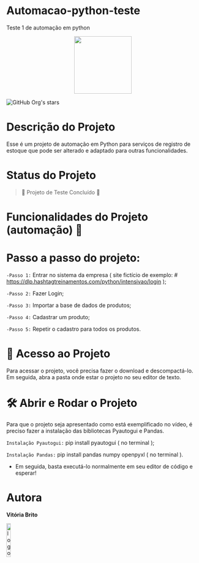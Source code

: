 # Automacao-python-teste
Teste 1 de automação em python



<p align="center">
<img style="width:150px" loading="lazy" src="https://img.shields.io/badge/CONCLU%C3%8DDO-blue"/>
</p>

![GitHub Org's stars](https://img.shields.io/github/stars/camilafernanda?style=social)


# Descrição do Projeto
Esse é um projeto de automação em Python para serviços de registro de estoque que pode ser alterado e adaptado para outras funcionalidades.

# Status do Projeto
> :construction: Projeto de Teste Concluído :construction:

# Funcionalidades do Projeto (automação) :hammer:

 # Passo a passo do projeto:
 `-Passo 1:` Entrar no sistema da empresa 
   ( site fictício de exemplo: # https://dlp.hashtagtreinamentos.com/python/intensivao/login );
   
 `-Passo 2:` Fazer Login;
 
 `-Passo 3:` Importar a base de dados de produtos;
 
 `-Passo 4:` Cadastrar um produto;
 
 `-Passo 5:` Repetir o cadastro para todos os produtos.





# 📁 Acesso ao Projeto 

Para acessar o projeto, você precisa fazer o download e descompactá-lo. Em seguida, abra a pasta onde estar o projeto no seu editor de texto.

# 🛠️ Abrir e Rodar o Projeto 

Para que o projeto seja apresentado como está exemplificado no vídeo, é preciso fazer a instalação das bibliotecas Pyautogui e Pandas.

`Instalação Pyautogui:` pip install pyautogui ( no terminal );

`Instalação Pandas:`  pip install pandas numpy openpyxl ( no terminal ).

- Em seguida, basta executá-lo normalmente em seu editor de código e esperar!


# Autora
**Vitória Brito**
<p align="start">
<img alt="logo" src="https://github.com/Vihbrito/VBlue.bazar/assets/142455532/431b3543-17a7-4dc5-a462-b338eb11dacf" style="width: 15%;" />
</p> 
